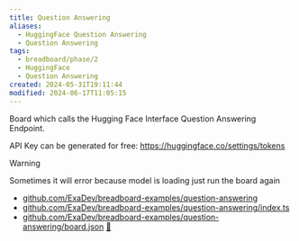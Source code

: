 ```yaml
---
title: Question Answering
aliases:
  - HuggingFace Question Answering
  - Question Answering
tags:
  - breadboard/phase/2
  - HuggingFace
  - Question Answering
created: 2024-05-31T19:11:44
modified: 2024-06-17T11:05:15
---
```


Board which calls the Hugging Face Interface Question Answering Endpoint.

API Key can be generated for free: <https://huggingface.co/settings/tokens>

<!-- NOTE: SOMETIMES IT WILL ERROR BECAUSE MODEL IS LOADING, JUST RUN THE BOARD AGAIN. -->

> [!warning]
> Sometimes it will error because model is loading just run the board again

- [github.com/ExaDev/breadboard-examples/question-answering](https://github.com/ExaDev/breadboard-examples/blob/main/src/examples/question-answering)
- [github.com/ExaDev/breadboard-examples/question-answering/index.ts](https://github.com/ExaDev/breadboard-examples/blob/main/src/examples/question-answering/index.ts)
- [github.com/ExaDev/breadboard-examples/question-answering/board.json](https://github.com/ExaDev/breadboard-examples/blob/main/src/examples/question-answering/board.json) [🔗](https://breadboard-ai.web.app/?mode=list&board=https://raw.githubusercontent.com/ExaDev/breadboard-examples/main/src/examples/question-answering/board.json)
